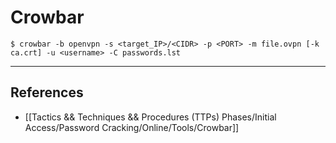 # Crowbar

`$ crowbar -b openvpn -s <target_IP>/<CIDR> -p <PORT> -m file.ovpn [-k ca.crt] -u <username> -C passwords.lst`

---
## References

- [[Tactics && Techniques && Procedures (TTPs) Phases/Initial Access/Password Cracking/Online/Tools/Crowbar]]